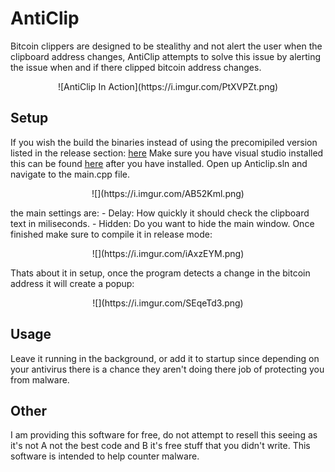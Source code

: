 # AntiClip
Bitcoin clippers are designed to be stealithy and not alert the user when the clipboard address changes, AntiClip attempts to solve this issue by alerting the issue when and if there clipped bitcoin address changes.
<p align="center">
![AntiClip In Action](https://i.imgur.com/PtXVPZt.png)
  </p>

## Setup
If you wish the build the binaries instead of using the precomipiled version listed in the release section: [here](https://github.com/backslash/AntiClip/releases/tag/1.0)
Make sure you have visual studio installed this can be found [here](https://visualstudio.microsoft.com/downloads/) after you have installed.
Open up Anticlip.sln and navigate to the main.cpp file.
<p align="center">
![](https://i.imgur.com/AB52Kml.png)
  </p>
the main settings are:
- Delay: How quickly it should check the clipboard text in miliseconds.
- Hidden: Do you want to hide the main window.
Once finished make sure to compile it in release mode:
<p align="center">
![](https://i.imgur.com/iAxzEYM.png)
  </p>
Thats about it in setup, once the program detects a change in the bitcoin address it will create a popup:
<p align="center">
![](https://i.imgur.com/SEqeTd3.png)
</p>

## Usage
Leave it running in the background, or add it to startup since depending on your antivirus there is a chance they aren't doing there job of protecting you from malware.

## Other
I am providing this software for free, do not attempt to resell this seeing as it's not A not the best code and B it's free stuff that you didn't write. This software is intended to help counter malware.

